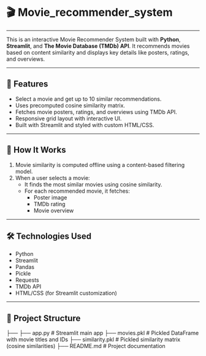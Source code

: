 # 🎬 Movie_recommender_system
---

This is an interactive Movie Recommender System built with **Python**, **Streamlit**, and **The Movie Database (TMDb) API**. It recommends movies based on content similarity and displays key details like posters, ratings, and overviews.

---

## 🚀 Features

- Select a movie and get up to 10 similar recommendations.
- Uses precomputed cosine similarity matrix.
- Fetches movie posters, ratings, and overviews using TMDb API.
- Responsive grid layout with interactive UI.
- Built with Streamlit and styled with custom HTML/CSS.

---

## 🧠 How It Works

1. Movie similarity is computed offline using a content-based filtering model.
2. When a user selects a movie:
   - It finds the most similar movies using cosine similarity.
   - For each recommended movie, it fetches:
     - Poster image
     - TMDb rating
     - Movie overview

---

## 🛠️ Technologies Used

- Python
- Streamlit
- Pandas
- Pickle
- Requests
- TMDb API
- HTML/CSS (for Streamlit customization)

---

## 📁 Project Structure
├──
   ├── app.py # Streamlit main app
   ├── movies.pkl # Pickled DataFrame with movie titles and IDs
   ├── similarity.pkl # Pickled similarity matrix (cosine similarities)
   ├── README.md # Project documentation


